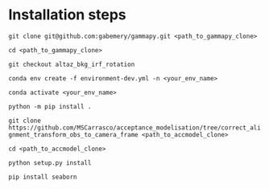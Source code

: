 # Installation steps

`git clone git@github.com:gabemery/gammapy.git <path_to_gammapy_clone>`

`cd <path_to_gammapy_clone>`

`git checkout altaz_bkg_irf_rotation`

`conda env create -f environment-dev.yml -n <your_env_name>`

`conda activate <your_env_name>`

`python -m pip install .`

`git clone https://github.com/MSCarrasco/acceptance_modelisation/tree/correct_alignment_transform_obs_to_camera_frame <path_to_accmodel_clone>`

`cd <path_to_accmodel_clone>`

`python setup.py install`

`pip install seaborn`
